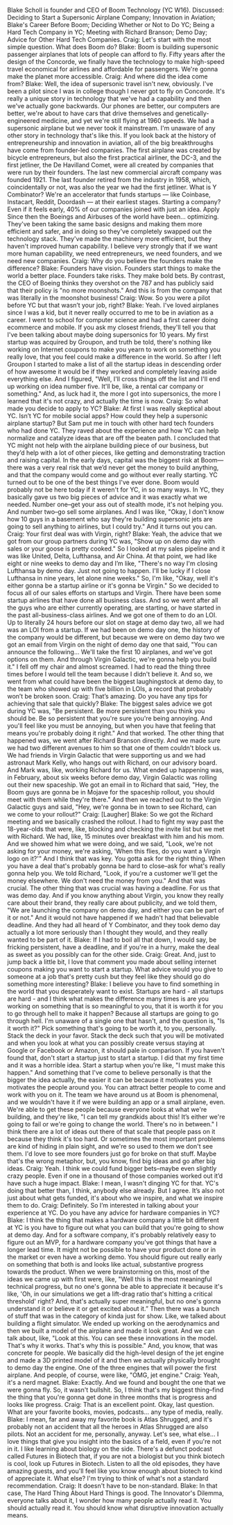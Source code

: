 Blake Scholl is founder and CEO of Boom Technology (YC W16).
Discussed: Deciding to Start a Supersonic Airplane Company; Innovation in Aviation; Blake's Career Before Boom; Deciding Whether or Not to Do YC; Being a Hard Tech Company in YC; Meeting with Richard Branson; Demo Day; Advice for Other Hard Tech Companies.
Craig: Let's start with the most simple question. What does Boom do?
Blake: Boom is building supersonic passenger airplanes that lots of people can afford to fly. Fifty years after the design of the Concorde, we finally have the technology to make high-speed travel economical for airlines and affordable for passengers. We're gonna make the planet more accessible.
Craig: And where did the idea come from?
Blake: Well, the idea of supersonic travel isn't new, obviously. I've been a pilot since I was in college though I never got to fly on Concorde. It's really a unique story in technology that we've had a capability and then we've actually gone backwards. Our phones are better, our computers are better, we're about to have cars that drive themselves and genetically-engineered medicine, and yet we're still flying at 1960 speeds. We had a supersonic airplane but we never took it mainstream. I'm unaware of any other story in technology that's like this.
If you look back at the history of entrepreneurship and innovation in aviation, all of the big breakthroughs have come from founder-led companies. The first airplane was created by bicycle entrepreneurs, but also the first practical airliner, the DC-3, and the first jetliner, the De Havilland Comet, were all created by companies that were run by their founders. The last new commercial aircraft company was founded 1921. The last founder retired from the industry in 1958, which, coincidentally or not, was also the year we had the first jetliner.
What is Y Combinator?
We're an accelerator that funds startups — like Coinbase, Instacart, Reddit, Doordash — at their earliest stages. Starting a company? Even if it feels early, 40% of our companies joined with just an idea.
Apply
Since then the Boeings and Airbuses of the world have been... optimizing. They've been taking the same basic designs and making them more efficient and safer, and in doing so they've completely swapped out the technology stack. They've made the machinery more efficient, but they haven't improved human capability. I believe very strongly that if we want more human capability, we need entrepreneurs, we need founders, and we need new companies.
Craig: Why do you believe the founders make the difference?
Blake: Founders have vision. Founders start things to make the world a better place. Founders take risks. They make bold bets. By contrast, the CEO of Boeing thinks they overshot on the 787 and has publicly said that their policy is "no more moonshots." And this is from the company that was literally in the moonshot business!
Craig: Wow. So you were a pilot before YC but that wasn’t your job, right?
Blake: Yeah. I've loved airplanes since I was a kid, but it never really occurred to me to be in aviation as a career. I went to school for computer science and had a first career doing ecommerce and mobile. If you ask my closest friends, they'll tell you that I've been talking about maybe doing supersonics for 10 years. My first startup was acquired by Groupon, and truth be told, there's nothing like working on Internet coupons to make you yearn to work on something you really love, that you feel could make a difference in the world.
So after I left Groupon I started to make a list of all the startup ideas in descending order of how awesome it would be if they worked and completely leaving aside everything else. And I figured, "Well, I'll cross things off the list and I'll end up working on idea number five. It'll be, like, a rental car company or something." And, as luck had it, the more I got into supersonics, the more I learned that it's not crazy, and actually the time is now.
Craig: So what made you decide to apply to YC?
Blake: At first I was really skeptical about YC. Isn’t YC for mobile social apps? How could they help a supersonic airplane startup? But Sam put me in touch with other hard tech founders who had done YC. They raved about the experience and how YC can help normalize and catalyze ideas that are off the beaten path. I concluded that YC might not help with the airplane building piece of our business, but they’d help with a lot of other pieces, like getting and demonstrating traction and raising capital. In the early days, capital was the biggest risk at Boom—there was a very real risk that we’d never get the money to build anything, and that the company would come and go without ever really starting.
YC turned out to be one of the best things I've ever done. Boom would probably not be here today if it weren't for YC, in so many ways. In YC, they basically gave us two big pieces of advice and it was exactly what we needed. Number one–get your ass out of stealth mode, it's not helping you. And number two–go sell some airplanes.
And I was like, "Okay, I don't know how 10 guys in a basement who say they're building supersonic jets are going to sell anything to airlines, but I could try." And it turns out you can.
Craig: Your first deal was with Virgin, right?
Blake: Yeah, the advice that we got from our group partners during YC was, "Show up on demo day with sales or your goose is pretty cooked." So I looked at my sales pipeline and it was like United, Delta, Lufthansa, and Air China. At that point, we had like eight or nine weeks to demo day and I’m like, "There's no way I'm closing Lufthansa by demo day. Just not going to happen. I'll be lucky if I close Lufthansa in nine years, let alone nine weeks." So, I'm like, "Okay, well it's either gonna be a startup airline or it's gonna be Virgin."
So we decided to focus all of our sales efforts on startups and Virgin. There have been some startup airlines that have done all business class. And so we went after all the guys who are either currently operating, are starting, or have started in the past all-business-class airlines. And we got one of them to do an LOI.
Up to literally 24 hours before our slot on stage at demo day two, all we had was an LOI from a startup. If we had been on demo day one, the history of the company would be different, but because we were on demo day two we got an email from Virgin on the night of demo day one that said, "You can announce the following… We'll take the first 10 airplanes, and we've got options on them. And through Virgin Galactic, we're gonna help you build it."
I fell off my chair and almost screamed. I had to read the thing three times before I would tell the team because I didn't believe it. And so, we went from what could have been the biggest laughingstock at demo day, to the team who showed up with five billion in LOIs, a record that probably won’t be broken soon.
Craig: That’s amazing. Do you have any tips for achieving that sale that quickly?
Blake: The biggest sales advice we got during YC was, "Be persistent. Be more persistent than you think you should be. Be so persistent that you're sure you're being annoying. And you'll feel like you must be annoying, but when you have that feeling that means you're probably doing it right." And that worked.
The other thing that happened was, we went after Richard Branson directly. And we made sure we had two different avenues to him so that one of them couldn't block us.
We had friends in Virgin Galactic that were supporting us and we had astronaut Mark Kelly, who hangs out with Richard, on our advisory board. And Mark was, like, working Richard for us. What ended up happening was, in February, about six weeks before demo day, Virgin Galactic was rolling out their new spaceship. We got an email in to Richard that said, "Hey, the Boom guys are gonna be in Mojave for the spaceship rollout, you should meet with them while they're there." And then we reached out to the Virgin Galactic guys and said, "Hey, we're gonna be in town to see Richard, can we come to your rollout?"
Craig: [Laugher]
Blake: So we got the Richard meeting and we basically crashed the rollout. I had to fight my way past the 18-year-olds that were, like, blocking and checking the invite list but we met with Richard. We had, like, 15 minutes over breakfast with him and his mom. And we showed him what we were doing, and we said, "Look, we're not asking for your money, we're asking, 'When this flies, do you want a Virgin logo on it?'" And I think that was key. You gotta ask for the right thing. When you have a deal that's probably gonna be hard to close–ask for what's really gonna help you. We told Richard, "Look, if you're a customer we'll get the money elsewhere. We don't need the money from you." And that was crucial.
The other thing that was crucial was having a deadline. For us that was demo day. And if you know anything about Virgin, you know they really care about their brand, they really care about publicity, and we told them, "We are launching the company on demo day, and either you can be part of it or not." And it would not have happened if we hadn't had that believable deadline. And they had all heard of Y Combinator, and they took demo day actually a lot more seriously than I thought they would, and they really wanted to be part of it.
Blake: If I had to boil all that down, I would say, be fricking persistent, have a deadline, and if you're in a hurry, make the deal as sweet as you possibly can for the other side.
Craig: Great. And, just to jump back a little bit, I love that comment you made about selling internet coupons making you want to start a startup. What advice would you give to someone at a job that's pretty cush but they feel like they should go do something more interesting?
Blake: I believe you have to find something in the world that you desperately want to exist. Startups are hard - all startups are hard - and I think what makes the difference many times is are you working on something that is so meaningful to you, that it is worth it for you to go through hell to make it happen? Because all startups are going to go through hell. I'm unaware of a single one that hasn't, and the question is, "Is it worth it?"
Pick something that's going to be worth it, to you, personally. Stack the deck in your favor. Stack the deck such that you will be motivated and when you look at what you can possibly create versus staying at Google or Facebook or Amazon, it should pale in comparison.
If you haven't found that, don't start a startup just to start a startup. I did that my first time and it was a horrible idea. Start a startup when you're like, "I must make this happen." And something that I've come to believe personally is that the bigger the idea actually, the easier it can be because it motivates you. It motivates the people around you. You can attract better people to come and work with you on it. The team we have around us at Boom is phenomenal, and we wouldn't have it if we were building an app or a small airplane, even. We're able to get these people because everyone looks at what we're building, and they're like, "I can tell my grandkids about this! It’s either we're going to fail or we're going to change the world. There's no in between."
I think there are a lot of ideas out there of that scale that people pass on it because they think it's too hard. Or sometimes the most important problems are kind of hiding in plain sight, and we're so used to them we don't see them. I'd love to see more founders just go for broke on that stuff. Maybe that's the wrong metaphor, but, you know, find big ideas and go after big ideas.
Craig: Yeah. I think we could fund bigger bets–maybe even slightly crazy people. Even if one in a thousand of those companies worked out it’d have such a huge impact.
Blake: I mean, I wasn't dinging YC for that. YC's doing that better than, I think, anybody else already. But I agree. It’s also not just about what gets funded, it's about who we inspire, and what we inspire them to do.
Craig: Definitely. So I’m interested in talking about your experience at YC. Do you have any advice for hardware companies in YC?
Blake: I think the thing that makes a hardware company a little bit different at YC is you have to figure out what you can build that you're going to show at demo day. And for a software company, it's probably relatively easy to figure out an MVP, for a hardware company you've got things that have a longer lead time. It might not be possible to have your product done or in the market or even have a working demo. You should figure out really early on something that both is and looks like actual, substantive progress towards the product.
When we were brainstorming on this, most of the ideas we came up with first were, like, "Well this is the most meaningful technical progress, but no one's gonna be able to appreciate it because it's like, 'Oh, in our simulations we get a lift-drag ratio that's hitting a critical threshold' right? And, that's actually super meaningful, but no one's gonna understand it or believe it or get excited about it.” Then there was a bunch of stuff that was in the category of kinda just for show. Like, we talked about building a flight simulator.
We ended up working on the aerodynamics and then we built a model of the airplane and made it look great. And we can talk about, like, "Look at this. You can see these innovations in the model. That's why it works. That's why this is possible." And, you know, that was concrete for people. We basically did the high-level design of the jet engine and made a 3D printed model of it and then we actually physically brought to demo day the engine. One of the three engines that will power the first airplane. And people, of course, were like, "OMG, jet engine."
Craig: Yeah, it's a nerd magnet.
Blake: Exactly. And we found and bought the one that we were gonna fly. So, it wasn't bullshit. So, I think that's my biggest thing–find the thing that you're gonna get done in three months that is progress and looks like progress.
Craig: That is an excellent point. Okay, last question. What are your favorite books, movies, podcasts... any type of media, really.
Blake: I mean, far and away my favorite book is Atlas Shrugged, and it's probably not an accident that all the heroes in Atlas Shrugged are also pilots. Not an accident for me, personally, anyway.
Let's see, what else... I love things that give you insight into the basics of a field, even if you're not in it. I like learning about biology on the side. There's a defunct podcast called Futures in Biotech that, if you are not a biologist but you think biotech is cool, look up Futures in Biotech. Listen to all the old episodes, they have amazing guests, and you'll feel like you know enough about biotech to kind of appreciate it. What else? I'm trying to think of what's not a standard recommendation.
Craig: It doesn't have to be non-standard.
Blake: In that case, The Hard Thing About Hard Things is good. The Innovator's Dilemma, everyone talks about it, I wonder how many people actually read it. You should actually read it. You should know what disruptive innovation actually means.